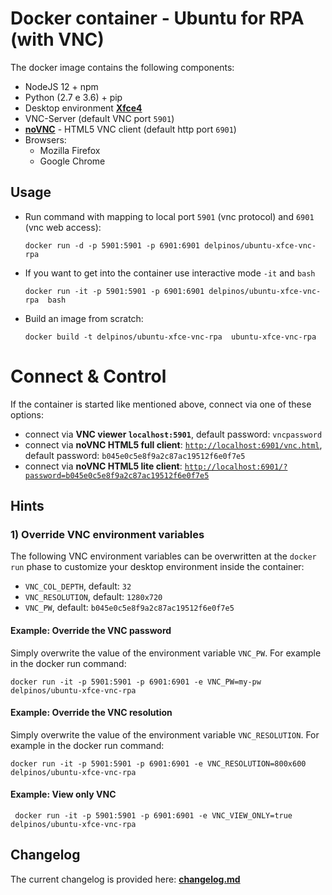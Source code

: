 # Docker container - Ubuntu for RPA (with VNC)


The docker image contains the following components:

* NodeJS 12 + npm
* Python (2.7 e 3.6) + pip
* Desktop environment [**Xfce4**](http://www.xfce.org)
* VNC-Server (default VNC port `5901`)
* [**noVNC**](https://github.com/novnc/noVNC) - HTML5 VNC client (default http port `6901`)
* Browsers:
  * Mozilla Firefox
  * Google Chrome
  
## Usage


- Run command with mapping to local port `5901` (vnc protocol) and `6901` (vnc web access):

      docker run -d -p 5901:5901 -p 6901:6901 delpinos/ubuntu-xfce-vnc-rpa 
  
- If you want to get into the container use interactive mode `-it` and `bash`
      
      docker run -it -p 5901:5901 -p 6901:6901 delpinos/ubuntu-xfce-vnc-rpa  bash

- Build an image from scratch:

      docker build -t delpinos/ubuntu-xfce-vnc-rpa  ubuntu-xfce-vnc-rpa 

# Connect & Control
If the container is started like mentioned above, connect via one of these options:

* connect via __VNC viewer `localhost:5901`__, default password: `vncpassword`
* connect via __noVNC HTML5 full client__: [`http://localhost:6901/vnc.html`](http://localhost:6901/vnc.html), default password: `b045e0c5e8f9a2c87ac19512f6e0f7e5` 
* connect via __noVNC HTML5 lite client__: [`http://localhost:6901/?password=b045e0c5e8f9a2c87ac19512f6e0f7e5`](http://localhost:6901/?password=b045e0c5e8f9a2c87ac19512f6e0f7e5) 


## Hints

### 1) Override VNC environment variables
The following VNC environment variables can be overwritten at the `docker run` phase to customize your desktop environment inside the container:
* `VNC_COL_DEPTH`, default: `32`
* `VNC_RESOLUTION`, default: `1280x720`
* `VNC_PW`, default: `b045e0c5e8f9a2c87ac19512f6e0f7e5`

#### Example: Override the VNC password
Simply overwrite the value of the environment variable `VNC_PW`. For example in
the docker run command:

    docker run -it -p 5901:5901 -p 6901:6901 -e VNC_PW=my-pw delpinos/ubuntu-xfce-vnc-rpa 

#### Example: Override the VNC resolution
Simply overwrite the value of the environment variable `VNC_RESOLUTION`. For example in
the docker run command:

    docker run -it -p 5901:5901 -p 6901:6901 -e VNC_RESOLUTION=800x600 delpinos/ubuntu-xfce-vnc-rpa 
    
#### Example: View only VNC

     docker run -it -p 5901:5901 -p 6901:6901 -e VNC_VIEW_ONLY=true delpinos/ubuntu-xfce-vnc-rpa 

## Changelog

The current changelog is provided here: **[changelog.md](./changelog.md)**